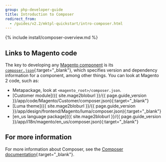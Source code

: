 ```yaml
---
group: php-developer-guide
title: Introduction to Composer
redirect_from:
  - /guides/v2.2/mktpl-quickstart/intro-composer.html
---
```


{% include install/composer-overview.md %}

## Links to Magento code
The key to developing any [Magento component](https://glossary.magento.com/magento-component) is its [`composer.json`](https://getcomposer.org/doc/04-schema.md){:target="_blank"}, which specifies version and dependency information for a component, among other things. You can look at Magento 2 code, such as:

*	Metapackage, look at `<magento_root>/composer.json`.
*	[Customer module]({{ site.mage2bloburl }}/{{ page.guide_version }}/app/code/Magento/Customer/composer.json){:target="_blank"}
*	[Luma theme]({{ site.mage2bloburl }}/{{ page.guide_version }}/app/design/frontend/Magento/luma/composer.json){:target="_blank"}
*	[en_us language package]({{ site.mage2bloburl }}/{{ page.guide_version }}/app/i18n/magento/en_us/composer.json){:target="_blank"}

## For more information
For more information about Composer, see the [Composer documentation](https://getcomposer.org/doc/00-intro.md){:target="_blank"}.